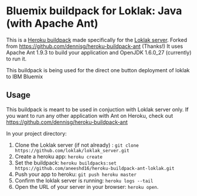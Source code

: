 Bluemix buildpack for Loklak: Java (with Apache Ant)
===================================================

This is a [Heroku buildpack](http://devcenter.heroku.com/articles/buildpack) made specifically for the [Loklak server](https://github.com/loklak/loklak_server). Forked from https://github.com/dennisg/heroku-buildpack-ant (Thanks!)
It uses Apache Ant 1.9.3 to build your application and OpenJDK 1.6.0_27 (currently) to run it.

This buildpack is being used for the direct one button deployment of loklak to IBM Bluemix

Usage
-----
This buildpack is meant to be used in conjuction with Loklak server only. If you want to run any other application with Ant on Heroku, check out https://github.com/dennisg/heroku-buildpack-ant

In your project directory:

1. Clone the Loklak server (if not already) : `git clone https://github.com/loklak/loklak_server.git`
2. Create a heroku app: `heroku create`
3. Set the buildpack: `heroku buildpacks:set https://github.com/aneeshd16/heroku-buildpack-ant-loklak.git`
4. Push your app to heroku: `git push heroku master`
5. Confirm the loklak server is running: `heroku logs --tail`
6. Open the URL of your server in your browser: `heroku open`.
